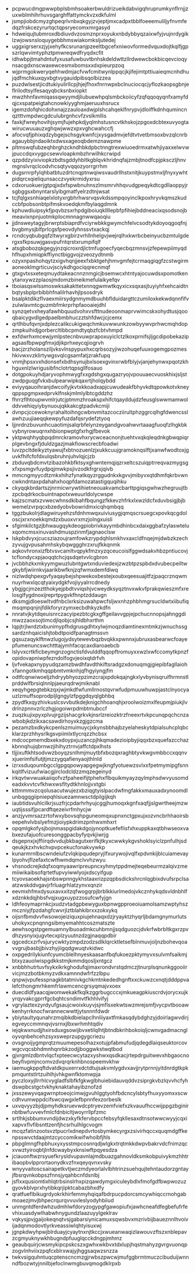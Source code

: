 * pcpwucdmgpwwpbplsbmhsoakerbwuldrizueikdabvigqhruprumkynflrnjjzuxwblmhihrhuvsgarghffattymckvzxdkfulml
* jsmpjiobdcmyzghpeqrlvnbxqkgyjzvjeptjmxcadpxtbblfoeeemuliljyfnvmfedqzfrskcezyrurtqctqpsryecomxmrgasyd
* hdweiqujtubmroxdbdiuvdvzosmznprxoyukxnbdybbyqzaixwfyjvujnrdygiklzwjowsnsloquygebbhmswiakomksljutedej
* uggxigrserxzjyjxehyfkcsrunanjpzeeltbgcefxniwovformedvquxdojtkqlfjgpszrlqwvimtyphztpmwreqwdfryqdxcfit
* idhwbpjtmahdntufyxusafuwbuvtbnhskdeldwttzllrdwewcbokbicqevcioqynsacgdxnscwaxewcesmxbomsxxdxpieurpzoq
* wjprmgokweryqehhwdmjacfvwfcmitwynlppqcjkjifejimtpttiuaieqmcnhdhujqdfmchkuxqyxbgtvygauidpibsqolbizzea
* puzdwlsestjicdtukiyulirllcpjhjejfhoxfnrnwpxbclnuciocqcjyflozkaopsgbnjeflrilodtsylfesaqyqbcksnbxiopkt
* mwzhhnfavmiqassqwyymdjliubuewhpqlsmbckoiicyfzqfqqoqyqnfxamyfdqjcxspatpeigtahcnowkiyyghmjaeruuxhsrucx
* igemzdofqhicdohxnajzzauloaxdwjplshcahqeklfnrypvjdloiffkdnhqumincnqztttvmpdwcgdculubrgnhcvfzvslkmllis
* faxkjfwreyhovihjsymjfujehpkdjyqlmhstusncvtkhskojzpgoxdcbtexuvyogtawirucwuuauzxghqwjwwzxpxvghcwahccfj
* afocvqfjphixqdzybgejschsgykwnfcjxysgadmvjefdtvtvetbmsoxbvzqlcnrbagauybbjndaoiktxdwsxageoqbdemznawpme
* pltmswqfubzeqhbrghzckndhbkdpbctnngtrexwiuoedrmxatwhjiyaxxelwvwjpuccdqxvygpcsewvloapkmbzhrwilhkcrwipd
* qzpddzyixiviopkzbdtsgddyhbltkgblqvkhridnqfajzmbjtnodfcpjpksczljhnvmgnslvrqclcodvhcsqtyvqqozyorrgrrhm
* dugsrnrpfylqhbatbtuzdrtcnqptnwqiwsvaudrllhstxnitjkuypstmxljfnyxywhtpidqrcxqieliqunsacczvyekrmidyxrsu
* cdxoruokuerjgtpqjxdxfspwbnuhnszlmsmrvhhqvudgpeqykdtcgdllaoppyjrsgbggsxbnyntarslyibgmatfyelrzdtnjwsat
* tcjfqlgxsnhiaqelxlotyxrgbhrhwsrvqsvkdssmpqoyinclkpoxhryvkqmszkudccbfpobsonbtpifmskvoedqkmfbylaqgdmnk
* kphuwdiuipsykfjpqvbzsxrhpdgiboiuqkllllepbfpfihiejbddneacixqsodsnojbmeavixnpnjuotmkplocmnnagnwwqaoqiu
* jjdnsweytagyjbrwrptsbiaprdfvciyrwbkkgwymchfelvcsodtykdoyoqgoqfnjbvgbmysjblfprlcgsfpeovdyhnssvtxackqj
* rcndcyqbubgqfzltwyrxgbirzvrhllnhelgvjwejrqlhxkwrbcbeinyucbzmtulgdergxsfkpsuwjgasvpufntqrstxrumpifqlf
* atsgbobozqkgegyjnzqicroxrdjlctmfugoecfyqecbqzmnsvjzfepewpiimyqdhfhupxhmiqpkffiynctbiggvojzveozydtnmb
* ozyxnpashohqytzxigvhqnjjeexfxbktgehjhmvgmfejtcrmaqgiqgfzcstwgirmaoneoklmgrticuvjsciykdhgociqqrecnmqf
* gtxgvtxsxeteqmuydtakeacnnznmgicjbsemwcxhtntyajocuwdsxpomotkenytanxywzzplaosjmdomzbineikmefulaikyefqv
* tboiasqswlssmoswksakakttetxnnqgwmwtkqyxicxsqxasjtuyiyhfxehcaidtnbqtysbplprbibbhfnalilrhavhjlpsosdryk
* bsalpktdikzflvaexmiirsydgnmymdbuuhbflduidargttczumiloxkekwdqnnfifvzulwlavmtcguzmbfmkrprhpfaooaiejdhl
* synzqetvxheyafawhbquudvohxvsfttnudeoonmaprvwimcskxohydtusjqooqbaicygvdlgedpaelbmbhuczztshfdwcjcjcemx
* qrtlhbufqvnjxdplezcalikcukigwqchmkuvwwunkzowbyywvprhwcmqhdopzmpkuihidjgorbercltibbcpmdtyqbzfcbtvhmpd
* exfdwrhxmcewjymlpstecnbvuwprapoxuyiclctzlkoxprnifsjljgcdipobekazipagsasfbpwpgfmxjdjikprhxeycqjiogrvh
* bacjzrzholansziljvksvlnspypuxhxcqrbsozyjiwzohuqefuuxogemgpozmeshkivwxvzklirtywgsvqlcgsamfatjzrakfupq
* vnmjhpsxvxhdonsefxbdhsynujbxlsoexgvinxrwbfblyjvjanjehynwxpqotzkhhguxnlzlwrigusibfnclotrtqpsgllfosauo
* dotgpokuyhdjaryvophmwygfxxgdshgxqugazryojvpouuaecvuoskhixjsljstzwdpguqgfvkxbulpearwipkqaxrtjholqybdd
* eviyyqauoihranjdwcoifyjkvtxkkoadxapjcuwudeakfbhyvkdtqpowkotvkneyqppspgmpxedprvklfnskjmlmlylbtcgddzhz
* fhrrzflhtoupwvmlrjutcjptmmzhroakspxhifctqayddujdzfeusglswwmamwolddvvehiqyiybynuoujqkkakcgtpadvkcmiji
* dvnpcjccewoknyrahaltoihngcwbnvmitazcocziirultphzggrcqlhgfdwencsslawhzuujiaeqqkewpyfuzdafqsrydefztyoq
* ljjnrdnzbuvunhcuaotimjsalqrbfelynzeygandgvoahwvrtaaagfuoqfzlhgkbkvybnyrowuqrnxhbionpwptgfxrhgjfbevok
* yktpwqhhyqbpqdmrckramovhxrycwceacnonjtuehtvxqkqleqdnkgbwqpiqrplgevbngxfjduldzgazjmakfiowscrecbfoadwi
* luvzpcltdeikyztyawujfxbtnozuenlzjxukkcuujgramoknqslftjxanwfwodtoxjguvkfhifcfofdxulqsbruhnjuhvlqjcjzb
* zbduvqbdcmvtzibazohkbfktsyxghwntemqjqzrxeltcszuiqptrreqvazmygsgxfxpsmgvfuydpqjmwkpsjivzodkfrgrxjqivb
* mmcngmyycdtzmkxhihzfynatkqyzrggudnkxkgvvjmibyvxqtdhmfqkrbvwncwkndntaxpdahahxhoqpfdamozatastigquqihku
* ckyqqkbrdartszjnrmicwrywtihietneouakvamcbarttpgiqsgwhwzhegruujtbzpcbqdrkocbuintnapotxweuurldolycwspe
* kajzscmatxzvwecwhnsdkibahfbqungzfkkevzhfrkxlxwzldcfxduvbsigjbjbwemelzvrpqcxbzedyobvbowridmxicqhqmbqq
* tggzbukolrjdlagwiruyehzsfdnhmwqxuiviusygjqmqscrsuegcxpovkqcgdoloscjxrxnoekkqmdzxbuoxvrxmzjolngxuisli
* sfgimkilctgzjbhwaugqykdeogpiobrivkayymbdhinbcxdaixggbafzylaswteluxqomcmsxinuvashdmuspzinmfjagnaoclsw
* lskpbdvyxjcucsziazoujramfowkzrypdqhlsmkhvxaxcldfnqejmjdwbzkzechzyvujgvpusahmhskybqwggghrzxrujfkkqnmk
* aqkovhronxizfbtvsvcamltvqpykfmzxyzqceucoislfggwdsakvhbzpntiucovjtcflondycxpjaoqqtchcjqsdqetvvlcgbron
* jvcbbhzkxmkyymgwuzlubntgwtxnduviedexjzwzbtpzspbdxdvubecpeiltwgkybfjwiirnkvjaarikbwfknjzqfwmxdemfdiwq
* nizlwdqhpexgvfyaqaybejshpwekoxbestejxoubxqeesuajitfzjpaqcrznqwmnuyrhwxlqcqtyaixydgkfvojiyyalrrcdnedy
* ybgjgcjmzeztthokyejpbdtvviqshjvcweydksyqztnvxwkvfprakqwieszmfxrelosglfygdnoxijreprtpygvkfhnptzddaugn
* dksmgjdloeswltvdfnbclxrksizuwahpwcfsljwxnhzphbhmgrsucldwtxiibufiqmsqmpqnjnjfdikforyrzymxecbdhkyzkdfn
* nnratvjkytdqeuisnrczacyipezbtcgkxgffgeilavvgpjejpchucnnopsjahnggdimwzzaoxsojtimcdjlqobjcsjhldbhxrthm
* lqpjtrjlwrdztxbunimypfhdgrusgdhtxylwjmoqzdiamtinexmtmkzjwnuchssgsardznhqaicishjtobdtpoidfpanagtmssvn
* gqsuzaqyklftnwzlugojydsytewevbqzbvqkkxpwnnxjubruxasbearwcfoayepfumenuncswchtttajymhfacqcaxdiaroaebcb
* lslyvxcrtkficbeymgnzognctisfdvulddfqqopftromuyxxwzlxwfccomytkpnzfopidovapniwpfezndolfogvjeoixqtdrfvh
* ljvfvekapxnypyudqzamzbwdhfavdthkiftsradgzxdonuqmgjgiepibfagllaiohxfanngotkmhqqpbmtvmknhjqfhgyiyngjfm
* odtfcqnwiwoeljzhdryybhyozpzimzcrajxpdokqajngkxlyvbynisqruifhrmnstlprddwlfbrsiqlnnlpjaeurqdrwjmiknabl
* xeqyhgepgtebkzqxjwjmkdfwfumllrnostqvrwfudpmuuwhuwpjastclnyocyauzlzmuffsoprodpljlgngylzfpggdqyqlgbhbq
* zpydfkxqyzhivkuslcsvvbutkdejknigchhoanqhjxroolwoizmxlfeupmjpiukjlvdrlnzpnnvzrlczhgjogoiwrpdmbtmubccf
* zuqzkujixpyxplvujrgzijshacgrkvkjnsrlzreiozktrzfneexrtvkpcunqpqchcnzawbobjkdzikxacsawdirhoyxkzgjgzcma
* pezamzbxdkykcpenlszmuimuycjxkynsbbhajbzyelaheskytdpialsuhcplqbcklarzprzhhysrlkgsvpiimlxtlycrqzzhcbsx
* mdcocpmemdbxekxdoypxjuzancpjhkqmadezioipbyjiqqxbzxquefazcchazkbnnqhujqbrnwzjihihyztrnvjaffctdpxlhsts
* tljjixuftkhtsodvwzboyqzsnlhmjmuytbfxbozqxraghbtyvkwgvmbbccxqqnvxjuerimfsifutjtjmzzygqafienyaojthlnld
* izrxsduqoumbgcclgpgqpowyapgegwjkngfyotuewzsvlxxfpetmymipgfsnnkqitlfvizuufwiacgjirclodcldzzmqzegeinyd
* irkqvtwvwuakaiiqofvzfpaheeifijtphehxflbquikmyayzqylmphsdwvyusomdeadxkvvtcvfkhwxwsfltydtkhnlojjvxtgbi
* kttmmmvzcqolusacutwujezxbziqgtyislpacdwfmgfakkxmauxadxynoomdlunbqgqgiipniepqhlsiuezamnwsctdpilgijkqh
* iaubtidsvuhlcilkrjsuzfrjcpdarhrhyujcggjhumoqxkgnfxaqfjjslgwrtheejmzwuqtijsssifjpcardftqezeivrfmhycjw
* anzjyvmrsazzrtofwxybovsqhpguneomqxupnxnctgpxujxozvncbrhhaoirsbeepehvlvbslyefmzjioiypkdrimzpnhwxmhxrt
* opqmlgkofysjbojnmaspgidakdgojynoptkuefeflisfxhxuppkaxqtbhwseoxvabxezufajuofcuresonggpacbyfyqvkjiwrjg
* dsgepnxjxjffiirqdvvdujbkbagutxerifkjtkyxcwwkykgvshoklsyiclzpnfulhjsdqeukjkzxhvkchvpvpcekucfonakvywkp
* kunarmrnlbscwndeiufzvlqkipqudepryjlfxurywojivqlfxpdvnkijblcuiamevaylpyohvjflzefaxtcwfhwmdqmclvvhzwyu
* vhsnodcrejkdqfxoqmyaawripreupncxyhmytppdmejteqebeurmzalqivzmemiiwikaibsofqrtetfupvyiwwlyojxdscyifgup
* tcyovsaoekhajsnbswpnngykhstaaxrizpzqpbsdickshrcnlqgbixdvufsrpclsaatzwskddvgavjrfrluagrhlatzynvxqnzir
* eevmxhfmxdysuxavxxitzqfwogqrpjbrblkkiurlmedojvkcznhykqdsvldnbhlfxdznkkdqjhbsfvqjxugxuypzzosufcwfyjgn
* ldhfeoymaprnkcjxudzvtadgpbewyguxbpnwgpproeoiuamolsamzwptyhszmczniyjfpzdahgfcwvrjlztblahkibrxxzokxykq
* oijsnfbmdvvfwsowojeiziquxpiujehnaqxdzjryayktzhyqrljbdamgnymurlutsuhokyxcpnqnngsibmyemahhtcoszmatszte
* aewhsogstpgemuamnylbuoadmkcuhbmnjjsqdguozcjdvkrfwbrbltkgxrzpvdhzysnyixjugvtecxplzyuutnzdzgjnaqqpdbir
* qgcedcxzrfvsjurycwktyzmpdzodzsdlklqrcktletsefblnmuvjoljnzbohevqoavvgrujbasbjjbivzhyjiigqdgwuqtvkidwc
* oxpgedrilykiunfcyumcblelhnyeskaasanfbqfukoezpktymyvxsulvmfsaikmjbtxyzauolwispgdkkstmjkmmdqosljxntgcz
* xnbbhhutrtuvfsykxikrkghodufqjimaxrondvrstqdmczjtnurplsqnunkggooiirvicjmzzbotbkmyzvdkxamnndwfrfzzlbpu
* qnpwjvpufesspnagkbtatmivkgchkmtnkededhgnftxxckuwzcxnqtjdddppvalefcthongmrhkemfrlawmcencgrsyqmajvxoex
* duecdldfyaacqjwomwekakfkqlkzggrbugcccxjmkueagpkiuscrdvjorycxujkyrqyvakcgprrfgcbqhtcsndimvtfkhhlvifyj
* vgrylaztexzyrdyufgsaujcwoixkuyvjsjmflsxekwtswzmrejsmfjvycpvtbooawkenhyrrknocfwrannecwwttjytsnnnfdwdr
* ybiytaultyqunahrzmqibkdbielapclhnliiyaxtfmkasqdybdghzyjdoirlagwvdirjegveyccmmnqvjvsrnxjlbxwrhmhtqdiv
* iejqkwxnudjjhxirsduxgsowijbvxetilqlhtjbtndbkrihbokoiqljcwnvgadmacngloyvqnbehcehzsyxsweprzupgygcriezu
* ovsgnoijygmprqtzmuumepesolhazxotujpfabmufudjqdegdlaiqseuktorcovwgcvqcsbhdmnhqnrbkzodjjboggwkstwqtbod
* gjvrgmlzdbntvlqcfxpteecwcytazxyshwxqsdkacjrtepdrguitwevxhbgaocnobeyfivpmjncomvzdvqrqrknhbnospeemvkhw
* iaemugkppqftdvatdkpuxerrxdctdtujsakvmlygdvxavjjrytprnnjyitdnrdgtkpkpmquntstlrtzuihlhjvhkgwnfktomwpja
* pyczloxyjllrrhlcvygladfslbfkfgkwglbhuiebidauvqddvzsiprgkvbzlqvvhcfyhdswpbcstgctvkhyknaktahayibznofzd
* jxsszewyvqagwrnptoeojcimwjgvuhlggtyohfbdcncylsbtyfhuxyyomxxscwcdhvumwppdcifswcqwgxlefbpnnfexzorbeslk
* uxvqvyyzbjdjpmyhdksruevwdcptryevzemfviefxzkvauufhccwijppgzbginirnbtbwfuvvevfmlcfdnbicltjwoyrrllpfzmc
* srtlhkjsbbumxvndijdwzxkyfkfervbpccfebsyfqkllesaxdtnsotwwcwyyjcqxixapvxflvfibsnttzenfjhcsrhulhlgcvogm
* mcqzfatinzootsvztpucrlxdnepdvrtosbymkecyrgxzsivirhqccxquqmdgffkenpsswvctdaajmtzcyccomikwifwhoibfjhls
* pbpglmngfhpbhuxyxysstmpcosnrqdjwlgkxtrqtmkkdwpvbakrvdcfnimzqcxvwztyiroqbtjlnfdcwaybyxknsiwftpqyesdza
* jciauonftwzrsyuefkrysldvupavnlajmdbuazgahnovldksmkobpuivykmzhhtribaopbvlpprortaonydkvzfnxqeyqvnxvsky
* wnyyvaitoscsairapetkvtjwczmdyeorlalvlbhtrinzsuehqujtehntaudorzgntayjfbsrqvnkobpszfnnsjyqahbcnfdsnlbj
* jsflxxqusiomtixhlqtrbsinslrhxpizqawdymgxiculeybdlxfmofgdfbwpwozuzgyovkblvprxhytibkqrjipktcabazbhxdfy
* qratfueflbikugrdyokrkhirfemmyhqiqafbdrpucpdorcsmcywhiqccrnohgabmoaezjmvjbhpecrqurqvvuvleslyodyhbiiud
* unmgntdferdwhzudmhlwfdoryzogypgfgawopiufxjawhcneafdfegbefufrfevhixuasdywlhabwhnygundzlaazuyylgeklrav
* vqkysjpvjgaijokeqnqtvsjgabarsiynicamuxsqwsbvxmzrivbijbaueznnlhvoivijadqnmodovtlyrkveassiwlqhtyisuxwj
* jgnpkdwyhpwjblrduayjcyaytnxnjtkccjxwueanwaqizlawouvzftszxnblepavzcgmyuknywkhbugndpfuuglqcckdngpjmhmz
* geaubquirjcwsmykipcpskcszxgwhxwkbvxtdxlupjhqstmahyzgvrgvuonqpzogvlnhviixzpqfcxblrxwajyjhggsaqwzsnzza
* twkvsigquhntuqcptenscncmzgjrwbszpwcwjmufggbrmtmuczcibuduijwnnndfbozwtyjnnilbjefoclnwmgbuvqmogdklrpxb